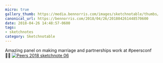 ```yaml
---
micro: true
gallery_thumb: https://media.bennorris.com/images/sketchnotable/thumbs/peers-2018-sketchnote-06.jpg
canonical_url: https://bennorris.com/2018/04/26/201804261448570600
date: 2018-04-26 14:48:57-0600
tags:
- sketchnotes
category: Sketchnotable
---
```


Amazing panel on making marriage and partnerships work at #peersconf ✍🏼 [![Peers 2018 sketchnote 06](https://media.bennorris.com/images/sketchnotable/peers-2018/peers-2018-sketchnote-06.jpg)](https://media.bennorris.com/images/sketchnotable/peers-2018/peers-2018-sketchnote-06.jpg)